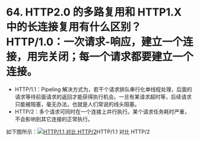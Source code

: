 # 64. HTTP2.0 的多路复用和 HTTP1.X 中的长连接复用有什么区别？  HTTP/1.0：一次请求-响应，建立一个连接，用完关闭；每一个请求都要建立一个连接。
- HTTP/1.1：Pipeling 解决方式为，若干个请求排队串行化单线程处理，后面的请求等待前面请求的返回才能获得执行机会。一旦有某请求超时等，后续请求只能被阻塞，毫无办法，也就是人们常说的线头阻塞。
- HTTP/2：多个请求可同时在一个连接上并行执行。某个请求任务耗时严重，不会影响到其它连接的正常执行。

如下图所示：[![HTTP/1.1 对比 HTTP/2](https://image-1302243118.cos.ap-beijing.myqcloud.com/img/7268e2a2553c6612396b7de03667d348)](http://static.iocoder.cn/7268e2a2553c6612396b7de03667d348)HTTP/1.1 对比 HTTP/2

